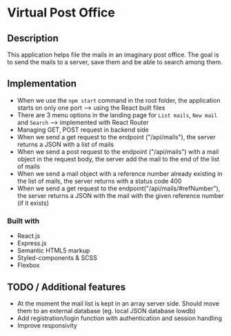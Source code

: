# Virtual Post Office

## Description

This application helps file the mails in an imaginary post office.
The goal is to send the mails to a server, save them and be able to search among them.

## Implementation

- When we use the `npm start` command in the root folder, the application starts on only one port --> using the React built files
- There are 3 menu options in the landing page for `List mails`, `New mail` and `Search` --> implemented with React Router
- Managing GET, POST request in backend side
- When we send a get request to the endpoint ("/api/mails"), the server returns a JSON with a list of mails
- When we send a post request to the endpoint ("/api/mails") with a mail object in the request body, the server add the mail to the end of the list of mails
- When we send a mail object with a reference number already existing in the list of mails, the server returns with a status code 400
- When we send a get request to the endpoint("/api/mails/#refNumber"), the server returns a JSON with the mail with the given reference number (if it exists)

### Built with

- React.js
- Express.js
- Semantic HTML5 markup
- Styled-components & SCSS
- Flexbox

## TODO / Additional features

- At the moment the mail list is kept in an array server side. Should move them to an external database (eg. local JSON database lowdb)
- Add registration/login function with authentication and session handling
- Improve responsivity